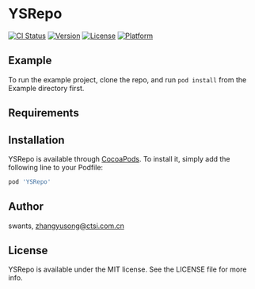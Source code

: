 # YSRepo

[![CI Status](https://img.shields.io/travis/swants/YSRepo.svg?style=flat)](https://travis-ci.org/swants/YSRepo)
[![Version](https://img.shields.io/cocoapods/v/YSRepo.svg?style=flat)](https://cocoapods.org/pods/YSRepo)
[![License](https://img.shields.io/cocoapods/l/YSRepo.svg?style=flat)](https://cocoapods.org/pods/YSRepo)
[![Platform](https://img.shields.io/cocoapods/p/YSRepo.svg?style=flat)](https://cocoapods.org/pods/YSRepo)

## Example

To run the example project, clone the repo, and run `pod install` from the Example directory first.

## Requirements

## Installation

YSRepo is available through [CocoaPods](https://cocoapods.org). To install
it, simply add the following line to your Podfile:

```ruby
pod 'YSRepo'
```

## Author

swants, zhangyusong@ctsi.com.cn

## License

YSRepo is available under the MIT license. See the LICENSE file for more info.
